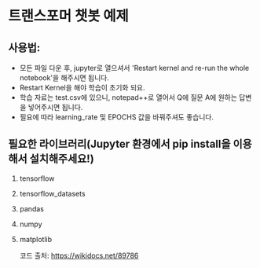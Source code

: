# 트랜스포머 챗봇 예제



## 사용법:
 - 모든 파일 다운 후, jupyter로 열으셔서 'Restart kernel and re-run the whole notebook'을 해주시면 됩니다.
 - Restart Kernel을 해야 학습이 초기화 되요.
 - 학습 자료는 test.csv에 있으니, notepad++로 열어서 Q에 질문 A에 원하는 답변을 넣어주시면 됩니다.
 - 필요에 따라 learning_rate 및 EPOCHS 값을 바꿔주셔도 좋습니다.


 
## 필요한 라이브러리(Jupyter 환경에서 pip install을 이용해서 설치해주세요!)
1. tensorflow
2. tensorflow_datasets
3. pandas
4. numpy
5. matplotlib

   코드 출처: https://wikidocs.net/89786
